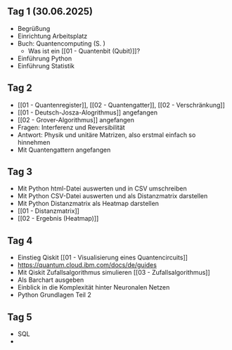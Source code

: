 ## Tag 1 (30.06.2025)
- Begrüßung
- Einrichtung Arbeitsplatz
- Buch: Quantencomputing (S. )
	- Was ist ein [[01 - Quantenbit (Qubit)]]?
- Einführung Python
- Einführung Statistik
## Tag 2
- [[01 - Quantenregister]], [[02 - Quantengatter]],  [[02 - Verschränkung]]
- [[01 - Deutsch-Josza-Alogrithmus]] angefangen
- [[02 - Grover-Algorithmus]] angefangen
- Fragen: Interferenz und Reversibilität
- Antwort: Physik und unitäre Matrizen, also erstmal einfach so hinnehmen
- Mit Quantengattern angefangen
## Tag 3
- Mit Python html-Datei auswerten und in CSV umschreiben
- Mit Python CSV-Datei auswerten und als Distanzmatrix darstellen
- Mit Python Distanzmatrix als Heatmap darstellen
- [[01 - Distanzmatrix]] 
- [[02 - Ergebnis (Heatmap)]]
## Tag 4
- Einstieg Qiskit [[01 - Visualisierung eines Quantencircuits]]
- https://quantum.cloud.ibm.com/docs/de/guides 
- Mit Qiskit Zufallsalgorithmus simulieren [[03 - Zufallsalgorithmus]]
- Als Barchart ausgeben
- Einblick in die Komplexität hinter Neuronalen Netzen
- Python Grundlagen Teil 2
## Tag 5
- SQL
- 